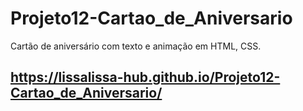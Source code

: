 # Projeto12-Cartao_de_Aniversario
Cartão de aniversário com texto e animação em HTML, CSS.

## https://lissalissa-hub.github.io/Projeto12-Cartao_de_Aniversario/

